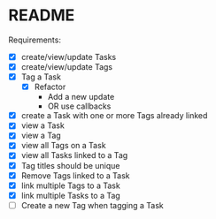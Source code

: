 # README

Requirements:
- [X] create/view/update Tasks
- [X] create/view/update Tags
- [X] Tag a Task
  - [X] Refactor
    - Add a new update
    - OR use callbacks
- [X] create a Task with one or more Tags already linked
- [X] view a Task
- [X] view a Tag
- [X] view all Tags on a Task
- [X] view all Tasks linked to a Tag
- [X] Tag titles should be unique
- [X] Remove Tags linked to a Task
- [X] link multiple Tags to a Task
- [X] link multiple Tasks to a Tag
- [ ] Create a new Tag when tagging a Task